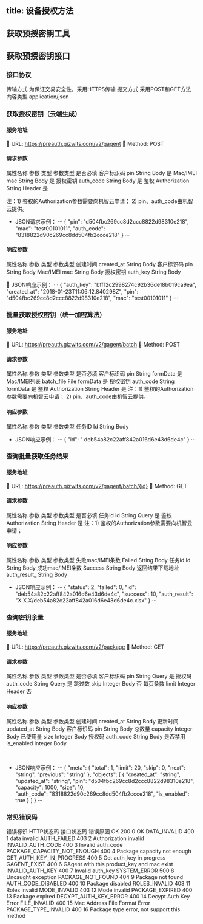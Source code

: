 title:  设备授权方法
---
## 获取预授密钥工具


## 获取预授密钥接口
### 接口协议

传输方式	为保证交易安全性，采用HTTPS传输
提交方式	采用POST和GET方法
内容类型	application/json

### 获取授权密钥（云端生成）
#### 服务地址
	URL:  https://preauth.gizwits.com/v2/gagent
	Method: POST

#### 请求参数
属性名称	参数	类型	参数类型	是否必填
客户标识码	pin	String	Body	是
Mac/IMEI	mac	String	Body	是
授权密钥	auth_code	String	Body	是
鉴权	Authorization	String	Header	是

注：1) 鉴权的Authorization参数需要向机智云申请；
2) pin、auth_code由机智云提供。

* JSON请求示例：
···
{
  "pin": "d504fbc269cc8d2ccc8822d98310e218",
  "mac": "test00101011",
  "auth_code": "8318822d90c269cc8dd504fb2ccce218"
} 
···

#### 响应参数
属性名称	参数	类型	参数类型
创建时间	created_at	String	Body
客户标识码	pin	String	Body
Mac/IMEI	mac	String	Body
授权密钥	auth_key	String	Body

	JSON响应示例：
···
{
  "auth_key": "bff12c2998274c92b36de18b019ca9ea",
  "created_at": "2018-01-23T11:06:12.840298Z",
  "pin": "d504fbc269cc8d2ccc8822d98310e218",
  "mac": "test00101011"
} 
···
### 批量获取授权密钥（统一加密算法）
#### 服务地址
	URL:  https://preauth.gizwits.com/v2/gagent/batch
	Method: POST

#### 请求参数
属性名称	参数	类型	参数类型	是否必填
客户标识码	pin	String	formData	是
Mac/IMEI列表	batch_file	File	formData	是
授权密钥	auth_code	String	formData	是
鉴权	Authorization	String	Header	是
注：1) 鉴权的Authorization参数需要向机智云申请；
2) pin、auth_code由机智云提供。

#### 响应参数
属性名称	参数	类型	参数类型
任务ID	Id	String	Body

* JSON响应示例：
···
{
  "id": " deb54a82c22aff842a016d6e43d6de4c"
}
···
### 查询批量获取任务结果
#### 服务地址
	URL:  https://preauth.gizwits.com/v2/gagent/batch/{id}
	Method: GET

#### 请求参数
属性名称	参数	类型	参数类型	是否必填
任务id	id	String	Query	是
鉴权	Authorization	String	Header	是
注：1) 鉴权的Authorization参数需要向机智云申请；

#### 响应参数
属性名称	参数	类型	参数类型
失败mac/IMEI条数	Failed	String	Body
任务id	Id	String	Body
成功mac/IMEI条数	Success	String	Body
返回结果下载地址	auth_result_	String	Body

* JSON响应示例：
···
{
    "status": 2,
    "failed": 0,
    "id": "deb54a82c22aff842a016d6e43d6de4c",
    "success": 10,
    "auth_result": "X.X.X/deb54a82c22aff842a016d6e43d6de4c.xlsx"
}
···


### 查询密钥余量
#### 服务地址
	URL:  https://preauth.gizwits.com/v2/package
	Method: GET

#### 请求参数
属性名称	参数	类型	参数类型	是否必填
客户标识码	pin	String	Query	是
授权码	auth_code	String	Query	是
跳过数	skip	Integer	Body	否
每页条数	limit	Integer	Header	否

#### 响应参数
属性名称	参数	类型	参数类型
创建时间	created_at	String	Body
更新时间	updated_at	String	Body
客户标识码	pin	String	Body
总数量	capacity	Integer	Body
已使用量	size	Integer	Body
授权码	auth_code	String	Body
是否禁用	is_enabled	Integer	Body

 

* JSON响应示例：
···
{
  "meta": {
    "total": 1,
    "limit": 20,
    "skip": 0,
    "next": "string",
    "previous": "string"
  },
  "objects": [
    {
      "created_at": "string",
      "updated_at": "string",
      "pin": "d504fbc269cc8d2ccc8822d98310e218",
      "capacity": 1000,
      "size": 10,	
      "auth_code": "8318822d90c269cc8dd504fb2ccce218",
      "is_enabled": true
    }  ] 
} 
···

### 常见错误码
错误标识	HTTP状态码 接口状态码 错误原因
OK	200	0	OK
DATA_INVALID	400	1	data invalid
AUTH_FAILED	403	2	Authorization invalid
INVALID_AUTH_CODE	400	3	Invalid auth_code
PACKAGE_CAPACITY_NOT_ENOUGH	400	4	Package capacity not enough
GET_AUTH_KEY_IN_PROGRESS	400	5	Get auth_key in progress
GAGENT_EXIST	400	6	GAgent with this product_key and mac exist
INVALID_AUTH_KEY	400	7	Invalid auth_key
SYSTEM_ERROR	500	8	Uncaught exception
PACKAGE_NOT_FOUND	404	9	Package not found
AUTH_CODE_DISABLED	400	10	Package disabled
ROLES_INVALID	403	11	Roles invalid
MODE_INVALID	403	12	Mode invalid
PACKAGE_EXPIRED	400	13	Package expired
DECYPT_AUTH_KEY_ERROR	400	14	Decypt Auth Key Error
FILE_INVALID	400	15	Mac Address File Format Error
PACKAGE_TYPE_INVALID	400	16	Package type error, not support this method

